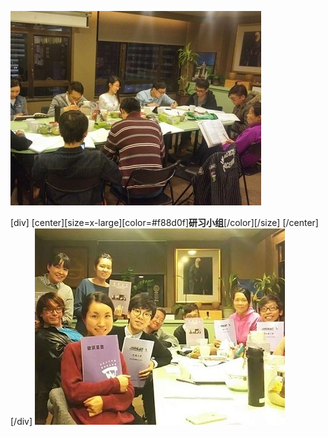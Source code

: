 ![](study3.jpg)

[div]
[center][size=x-large][color=#f88d0f]**研习小组**[/color][/size]
[/center][/div]
![](study4.jpg)
